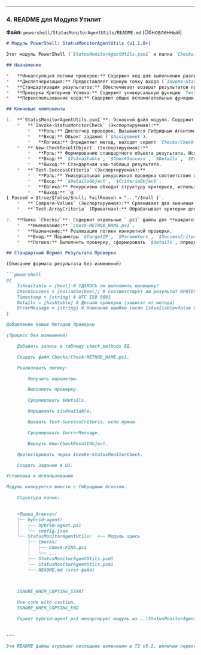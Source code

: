 
---

### 4. README для Модуля Утилит

**Файл:** `powershell/StatusMonitorAgentUtils/README.md` (Обновленный)

```markdown
# Модуль PowerShell: StatusMonitorAgentUtils (v1.1.0+)

Этот модуль PowerShell (`StatusMonitorAgentUtils.psm1` и папка `Checks/`) предоставляет общую функциональность для **Гибридного Агента Мониторинга** системы Status Monitor.

## Назначение

*   **Инкапсуляция логики проверок:** Содержит код для выполнения различных типов проверок (PING, статус службы, использование диска, SQL-запросы, проверка сертификатов и т.д.).
*   **Диспетчеризация:** Предоставляет единую точку входа (`Invoke-StatusMonitorCheck`) для Гибридного Агента, которая определяет нужный метод проверки и запускает соответствующий скрипт.
*   **Стандартизация результатов:** Обеспечивает возврат результатов проверок в едином формате (стандартная хэш-таблица).
*   **Проверка Критериев Успеха:** Содержит универсальную функцию `Test-SuccessCriteria` (и вспомогательные `Compare-Values`, `Test-ArrayCriteria`) для гибкой проверки результатов на соответствие заданным критериям (`success_criteria` в задании).
*   **Переиспользование кода:** Содержит общие вспомогательные функции.

## Ключевые компоненты

1.  **`StatusMonitorAgentUtils.psm1`**: Основной файл модуля. Содержит:
    *   **`Invoke-StatusMonitorCheck` (Экспортируемая):**
        *   **Роль:** Диспетчер проверок. Вызывается Гибридным Агентом.
        *   **Вход:** Объект задания (`$Assignment`).
        *   **Логика:** Определяет метод, находит скрипт `Checks/Check-*.ps1`, подготавливает параметры (включая `$SuccessCriteria`), запускает скрипт локально, возвращает результат.
    *   **`New-CheckResultObject` (Экспортируемая):**
        *   **Роль:** Формирование стандартного объекта результата. Используется скриптами `Checks/*.ps1`.
        *   **Вход:** `$IsAvailable`, `$CheckSuccess`, `$Details`, `$ErrorMessage`.
        *   **Выход:** Стандартная хэш-таблица результата.
    *   **`Test-SuccessCriteria` (Экспортируемая):**
        *   **Роль:** Универсальная рекурсивная проверка соответствия объекта `$Details` заданным `$SuccessCriteria`.
        *   **Вход:** `$DetailsObject`, `$CriteriaObject`.
        *   **Логика:** Рекурсивно обходит структуру критериев, использует `Compare-Values` для сравнения значений и `Test-ArrayCriteria` для обработки массивов (с ключами `_condition_`, `_where_`, `_criteria_`, `_count_`).
        *   **Выход:** `@
{ Passed = $true/$false/$null; FailReason = "..."/$null }`.
    *   **`Compare-Values` (Экспортируемая):** Сравнивает два значения с помощью указанного оператора (`==`, `>`, `contains` и т.д.).
    *   **`Test-ArrayCriteria` (Приватная):** Обрабатывает критерии для массивов в `$Details`.

2.  **Папка `Checks/`**: Содержит отдельные `.ps1` файлы для **каждого** метода проверки.
    *   **Именование:** `Check-METHOD_NAME.ps1`.
    *   **Назначение:** Реализация логики конкретной проверки.
    *   **Вход:** Параметры `$TargetIP`, `$Parameters`, `$SuccessCriteria`, `$NodeName`.
    *   **Логика:** Выполнить проверку, сформировать `$details`, определить `$isAvailable`, вызвать `Test-SuccessCriteria` для определения `$checkSuccess` (если нужно), сформировать `$errorMessage`, вернуть результат через `New-CheckResultObject`.

## Стандартный Формат Результата Проверки

(Описание формата результата без изменений)

```powershell
@{
    IsAvailable = [bool] # УДАЛОСЬ ли выполнить проверку?
    CheckSuccess = [nullable[bool]] # Соответствует ли результат КРИТЕРИЯМ? (null если IsAvailable=false или ошибка критериев)
    Timestamp = [string] # UTC ISO 8601
    Details = [hashtable] # Детали проверки (зависят от метода)
    ErrorMessage = [string] # Описание ошибки (если IsAvailable=false ИЛИ CheckSuccess=false/null)
}

Добавление Новых Методов Проверки

(Процесс без изменений)

    Добавить запись в таблицу check_methods БД.

    Создать файл Checks/Check-METHOD_NAME.ps1.

    Реализовать логику:

        Получить параметры.

        Выполнить проверку.

        Сформировать $details.

        Определить $isAvailable.

        Вызвать Test-SuccessCriteria, если нужно.

        Сформировать $errorMessage.

        Вернуть New-CheckResultObject.

    Протестировать через Invoke-StatusMonitorCheck.

    Создать Задание в UI.

Установка и Использование

Модуль копируется вместе с Гибридным Агентом.

    Структура папок:

          
    <Папка_Агента>/
    ├── hybrid-agent/
    │   ├── hybrid-agent.ps1
    │   └── config.json
    └── StatusMonitorAgentUtils/  <-- Модуль здесь
        ├── Checks/
        │   ├── Check-PING.ps1
        │   └── ...
        ├── StatusMonitorAgentUtils.psd1
        └── StatusMonitorAgentUtils.psm1
        └── README.md (этот файл)

        

    IGNORE_WHEN_COPYING_START

    Use code with caution.
    IGNORE_WHEN_COPYING_END

    Скрипт hybrid-agent.ps1 импортирует модуль из ..\StatusMonitorAgentUtils.

      
---

Эти README файлы отражают последние изменения в ТЗ v5.2, включая переход на Гибридный Агент, унификацию API, атомарные операции и папку DLQ для Загрузчика.

    